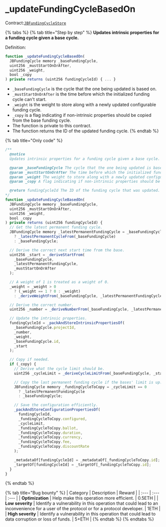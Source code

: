 # \_updateFundingCycleBasedOn

Contract:[`JBFundingCycleStore`](../)​

{% tabs %}
{% tab title="Step by step" %}
**Updates intrinsic properties for a funding cycle given a base cycle.**  
  
Definition:

```javascript
function _updateFundingCycleBasedOn(
  JBFundingCycle memory _baseFundingCycle,
  uint256 _mustStartOnOrAfter,
  uint256 _weight,
  bool _copy
) private returns (uint256 fundingCycleId) { ... }
```

* `_baseFundingCycle` is the cycle that the one being updated is based on.
* `_mustStartOnOrAfter` is the time before which the initialized funding cycle can't start.
* `_weight` is the weight to store along with a newly updated configurable funding cycle.
* `_copy` is a flag indicating if non-intrinsic properties should be copied from the base funding cycle.
* The function is private to this contract.
* The function returns the ID of the updated funding cycle.
{% endtab %}

{% tab title="Only code" %}
```javascript
/** 
  @notice
  Updates intrinsic properties for a funding cycle given a base cycle.

  @param _baseFundingCycle The cycle that the one being updated is based on.
  @param _mustStartOnOrAfter The time before which the initialized funding cycle can't start.
  @param _weight The weight to store along with a newly updated configurable funding cycle.
  @param _copy A flag indicating if non-intrinsic properties should be copied from the base funding cycle.

  @return fundingCycleId The ID of the funding cycle that was updated.
*/
function _updateFundingCycleBasedOn(
  JBFundingCycle memory _baseFundingCycle,
  uint256 _mustStartOnOrAfter,
  uint256 _weight,
  bool _copy
) private returns (uint256 fundingCycleId) {
  // Get the latest permanent funding cycle.
  JBFundingCycle memory _latestPermanentFundingCycle = _baseFundingCycle.cycleLimit > 0
    ? _latestPermanentCycleFrom(_baseFundingCycle)
    : _baseFundingCycle;

  // Derive the correct next start time from the base.
  uint256 _start = _deriveStartFrom(
    _baseFundingCycle,
    _latestPermanentFundingCycle,
    _mustStartOnOrAfter
  );

  // A weight of 1 is treated as a weight of 0.
  _weight = _weight > 0
    ? (_weight == 1 ? 0 : _weight)
    : _deriveWeightFrom(_baseFundingCycle, _latestPermanentFundingCycle, _start);

  // Derive the correct number.
  uint256 _number = _deriveNumberFrom(_baseFundingCycle, _latestPermanentFundingCycle, _start);

  // Update the intrinsic properties.
  fundingCycleId = _packAndStoreIntrinsicPropertiesOf(
    _baseFundingCycle.projectId,
    _number,
    _weight,
    _baseFundingCycle.id,
    _start
  );

  // Copy if needed.
  if (_copy) {
    // Derive what the cycle limit should be.
    uint256 _cycleLimit = _deriveCycleLimitFrom(_baseFundingCycle, _start);

    // Copy the last permanent funding cycle if the bases' limit is up.
    JBFundingCycle memory _fundingCycleToCopy = _cycleLimit == 0
      ? _latestPermanentFundingCycle
      : _baseFundingCycle;

    // Save the configuration efficiently.
    _packAndStoreConfigurationPropertiesOf(
      fundingCycleId,
      _fundingCycleToCopy.configured,
      _cycleLimit,
      _fundingCycleToCopy.ballot,
      _fundingCycleToCopy.duration,
      _fundingCycleToCopy.currency,
      _fundingCycleToCopy.fee,
      _fundingCycleToCopy.discountRate
    );

    _metadataOf[fundingCycleId] = _metadataOf[_fundingCycleToCopy.id];
    _targetOf[fundingCycleId] = _targetOf[_fundingCycleToCopy.id];
  }
}
```
{% endtab %}

{% tab title="Bug bounty" %}
| Category | Description | Reward |
| :--- | :--- | :--- |
| **Optimization** | Help make this operation more efficient. | 0.5ETH |
| **Low severity** | Identify a vulnerability in this operation that could lead to an inconvenience for a user of the protocol or for a protocol developer. | 1ETH |
| **High severity** | Identify a vulnerability in this operation that could lead to data corruption or loss of funds. | 5+ETH |
{% endtab %}
{% endtabs %}

